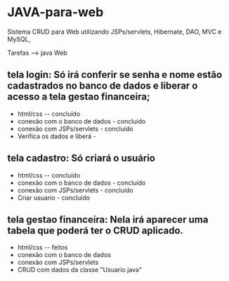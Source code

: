 # JAVA-para-web
Sistema CRUD para Web utilizando JSPs/servlets, Hibernate, DAO, MVC e MySQL,

Tarefas --> java Web

## tela login: Só irá conferir se senha e nome estão cadastrados no banco de dados e liberar o acesso a tela gestao financeira;
- html/css -- concluído
- conexão com o banco de dados - concluído
- conexão com JSPs/servlets - concluído
- Verifica os dados e liberá - 

## tela cadastro: Só criará o usuário
- html/css -- concluído
- conexão com o banco de dados - concluído
- conexão com JSPs/servlets - concluído
- Criar usuario - concluído

## tela gestao financeira: Nela irá aparecer uma tabela que poderá ter o CRUD aplicado.
- html/css -- feitos
- conexão com o banco de dados
- conexão com JSPs/servlets
- CRUD com dados da classe "Usuario.java"
